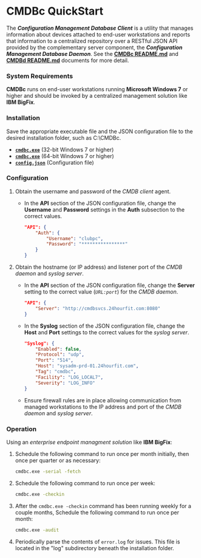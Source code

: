# CMDBc QuickStart
The _**Configuration Management Database Client**_ is a utility that manages information about devices attached to end-user workstations and reports that information to a centralized repository over a RESTful JSON API provided by the complementary server component, the _**Configuration Management Database Daemon**_. See the [**CMDBc README.md**](https://github.com/jscherff/cmdbc/blob/master/README.md) and [**CMDBd README.md**](https://github.com/jscherff/cmdbd/blob/master/README.md) documents for more detail.

### System Requirements
**CMDBc** runs on end-user workstations running **Microsoft Windows 7** or higher and should be invoked by a centralized management solution like **IBM BigFix**.

### Installation
Save the appropriate executable file and the JSON configuration file to the desired installation folder, such as C:\CMDBc.

* [**`cmdbc.exe`**](https://sourceforge.net/projects/cmdbc/files/bin/i686/cmdbc.exe) (32-bit Windows 7 or higher)
* [**`cmdbc.exe`**](https://sourceforge.net/projects/cmdbc/files/bin/x86_64/cmdbc.exe) (64-bit Windows 7 or higher)
* [**`config.json`**](https://github.com/jscherff/cmdbc/raw/master/config.json) (Configuration file)

### Configuration
1. Obtain the username and password of the _CMDB client_ agent.

    + In the **API**  section of the JSON configuration file, change the **Username** and **Password** settings in the **Auth** subsection to the correct values.

        ```json
        "API": {
            "Auth": {
                "Username": "clubpc",
                "Password": "****************"
            }
        }
        ```

1. Obtain the hostname (or IP address) and listener port of the _CMDB daemon_ and _syslog server_.

    + In the **API** section of the JSON configuration file, change the **Server** setting to the correct value (_`URL:port`_) for the _CMDB daemon_.

        ```json
        "API": {
            "Server": "http://cmdbsvcs.24hourfit.com:8080"
        }
        ```

    + In the **Syslog** section of the JSON configuration file, change the **Host** and **Port** settings to the correct values for the _syslog server_.

        ```json
        "Syslog": {
            "Enabled": false,
            "Protocol": "udp",
            "Port": "514",
            "Host": "sysadm-prd-01.24hourfit.com",
            "Tag": "cmdbc",
            "Facility": "LOG_LOCAL7",
            "Severity": "LOG_INFO"
        }
        ```

    + Ensure firewall rules are in place allowing communication from managed workstations to the IP address and port of the _CMDB daemon_ and _syslog server_.

### Operation
Using an _enterprise endpoint managment solution_ like **IBM BigFix**:

1. Schedule the following command to run once per month initially, then once per quarter or as necessary:

    ```sh
    cmdbc.exe -serial -fetch
    ```

1. Schedule the following command to run once per week:

    ```sh
    cmdbc.exe -checkin
    ```

1. After the `cmdbc.exe -checkin` command has been running weekly for a couple months, Schedule the following command to run once per month:

    ```sh
    cmdbc.exe -audit
    ```

1. Periodically parse the contents of `error.log` for issues. This file is located in the "log" subdirectory beneath the installation folder.
